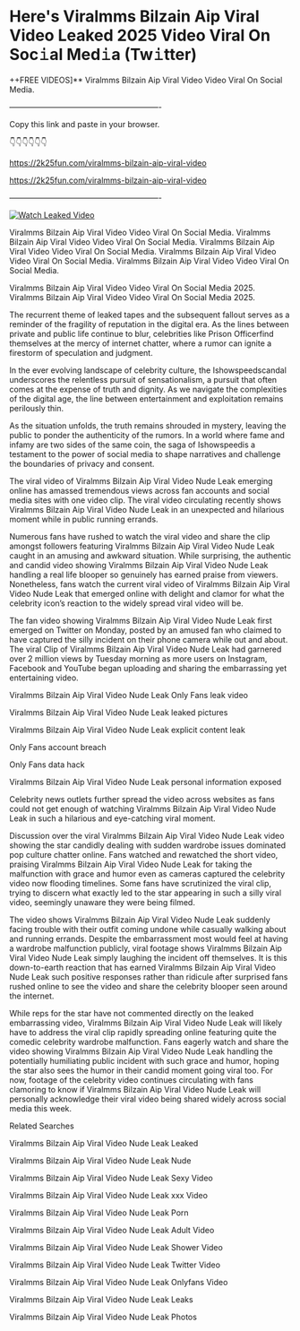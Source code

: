 # Here's Viralmms Bilzain Aip Viral Video Leaked 2025 Video Viral On Soc𝚒al Med𝚒a (Tw𝚒tter)

++FREE VIDEOS]** Viralmms Bilzain Aip Viral Video Video Viral On Social Media.

———————————————————-

Copy this link and paste in your browser.

👇👇👇👇👇👇

https://2k25fun.com/viralmms-bilzain-aip-viral-video

https://2k25fun.com/viralmms-bilzain-aip-viral-video

———————————————————-

[![Watch Leaked Video](https://miro.medium.com/v2/resize:fit:828/format:webp/1*cilzJN44JGOrTw9NJCrNHA.gif "Watch Leaked Video")](https://2k25fun.com/viralmms-bilzain-aip-viral-video)

Viralmms Bilzain Aip Viral Video Video Viral On Social Media. Viralmms Bilzain Aip Viral Video Video Viral On Social Media. Viralmms Bilzain Aip Viral Video Video Viral On Social Media. Viralmms Bilzain Aip Viral Video Video Viral On Social Media. Viralmms Bilzain Aip Viral Video Video Viral On Social Media.

Viralmms Bilzain Aip Viral Video Video Viral On Social Media 2025. Viralmms Bilzain Aip Viral Video Video Viral On Social Media 2025.

The recurrent theme of leaked tapes and the subsequent fallout serves as a reminder of the fragility of reputation in the digital era. As the lines between private and public life continue to blur, celebrities like Prison Officerfind themselves at the mercy of internet chatter, where a rumor can ignite a firestorm of speculation and judgment.

In the ever evolving landscape of celebrity culture, the Ishowspeedscandal underscores the relentless pursuit of sensationalism, a pursuit that often comes at the expense of truth and dignity. As we navigate the complexities of the digital age, the line between entertainment and exploitation remains perilously thin.

As the situation unfolds, the truth remains shrouded in mystery, leaving the public to ponder the authenticity of the rumors. In a world where fame and infamy are two sides of the same coin, the saga of Ishowspeedis a testament to the power of social media to shape narratives and challenge the boundaries of privacy and consent.

The viral video of Viralmms Bilzain Aip Viral Video Nude Leak emerging online has amassed tremendous views across fan accounts and social media sites with one video clip. The viral video circulating recently shows Viralmms Bilzain Aip Viral Video Nude Leak in an unexpected and hilarious moment while in public running errands.

Numerous fans have rushed to watch the viral video and share the clip amongst followers featuring Viralmms Bilzain Aip Viral Video Nude Leak caught in an amusing and awkward situation. While surprising, the authentic and candid video showing Viralmms Bilzain Aip Viral Video Nude Leak handling a real life blooper so genuinely has earned praise from viewers. Nonetheless, fans watch the current viral video of Viralmms Bilzain Aip Viral Video Nude Leak that emerged online with delight and clamor for what the celebrity icon’s reaction to the widely spread viral video will be.

The fan video showing Viralmms Bilzain Aip Viral Video Nude Leak first emerged on Twitter on Monday, posted by an amused fan who claimed to have captured the silly incident on their phone camera while out and about. The viral Clip of Viralmms Bilzain Aip Viral Video Nude Leak had garnered over 2 million views by Tuesday morning as more users on Instagram, Facebook and YouTube began uploading and sharing the embarrassing yet entertaining video.

Viralmms Bilzain Aip Viral Video Nude Leak Only Fans leak video

Viralmms Bilzain Aip Viral Video Nude Leak leaked pictures

Viralmms Bilzain Aip Viral Video Nude Leak explicit content leak

Only Fans account breach

Only Fans data hack

Viralmms Bilzain Aip Viral Video Nude Leak personal information exposed

Celebrity news outlets further spread the video across websites as fans could not get enough of watching Viralmms Bilzain Aip Viral Video Nude Leak in such a hilarious and eye-catching viral moment.

Discussion over the viral Viralmms Bilzain Aip Viral Video Nude Leak video showing the star candidly dealing with sudden wardrobe issues dominated pop culture chatter online. Fans watched and rewatched the short video, praising Viralmms Bilzain Aip Viral Video Nude Leak for taking the malfunction with grace and humor even as cameras captured the celebrity video now flooding timelines. Some fans have scrutinized the viral clip, trying to discern what exactly led to the star appearing in such a silly viral video, seemingly unaware they were being filmed.

The video shows Viralmms Bilzain Aip Viral Video Nude Leak suddenly facing trouble with their outfit coming undone while casually walking about and running errands. Despite the embarrassment most would feel at having a wardrobe malfunction publicly, viral footage shows Viralmms Bilzain Aip Viral Video Nude Leak simply laughing the incident off themselves. It is this down-to-earth reaction that has earned Viralmms Bilzain Aip Viral Video Nude Leak such positive responses rather than ridicule after surprised fans rushed online to see the video and share the celebrity blooper seen around the internet.

While reps for the star have not commented directly on the leaked embarrassing video, Viralmms Bilzain Aip Viral Video Nude Leak will likely have to address the viral clip rapidly spreading online featuring quite the comedic celebrity wardrobe malfunction. Fans eagerly watch and share the video showing Viralmms Bilzain Aip Viral Video Nude Leak handling the potentially humiliating public incident with such grace and humor, hoping the star also sees the humor in their candid moment going viral too. For now, footage of the celebrity video continues circulating with fans clamoring to know if Viralmms Bilzain Aip Viral Video Nude Leak will personally acknowledge their viral video being shared widely across social media this week.

Related Searches

Viralmms Bilzain Aip Viral Video Nude Leak Leaked

Viralmms Bilzain Aip Viral Video Nude Leak Nude

Viralmms Bilzain Aip Viral Video Nude Leak Sexy Video

Viralmms Bilzain Aip Viral Video Nude Leak xxx Video

Viralmms Bilzain Aip Viral Video Nude Leak Porn

Viralmms Bilzain Aip Viral Video Nude Leak Adult Video

Viralmms Bilzain Aip Viral Video Nude Leak Shower Video

Viralmms Bilzain Aip Viral Video Nude Leak Twitter Video

Viralmms Bilzain Aip Viral Video Nude Leak Onlyfans Video

Viralmms Bilzain Aip Viral Video Nude Leak Leaks

Viralmms Bilzain Aip Viral Video Nude Leak Photos